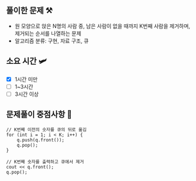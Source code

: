 ## 풀이한 문제 ⚒️
-  원 모양으로 앉은 N명의 사람 중, 남은 사람이 없을 때까지 K번째 사람을 제거하며, 제거되는 순서를 나열하는 문제
- 알고리즘 분류: 구현, 자료 구조, 큐
## 소요 시간 🛩️
- [X] 1시간 미만
- [ ] 1~3시간
- [ ] 3시간 이상

## 문제풀이 중점사항 🤔
```
// K번째 이전의 숫자를 큐의 뒤로 옮김
for (int i = 1; i < K; i++) {
    q.push(q.front());
    q.pop();
}

// K번째 숫자를 출력하고 큐에서 제거
cout << q.front();
q.pop();
```
